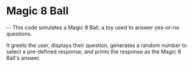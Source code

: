 # Magic 8 Ball
--
This code simulates a Magic 8 Ball, a toy used to answer yes-or-no questions. 

It greets the user, displays their question, generates a random number to select a pre-defined response, and prints the response as the Magic 8 Ball's answer.

